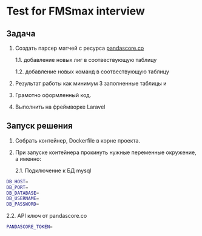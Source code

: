 # Test for FMSmax interview

## Задача
1. Создать парсер матчей с ресурса  [pandascore.co](https://developers.pandascore.co/doc/index_csgo.htm#operation/get_csgo_matches_running)

    1.1. добавление новых лиг в соотвествующую таблицу

    1.2. добавление новых команд в соотвествующую таблицу
2. Результат работы как минимум 3 заполненные таблицы и
3. Грамотно оформленный код.
4. Выполнить на фреймворке Laravel

## Запуск решения
1. Собрать контейнер, Dockerfile в корне проекта.
2. При запуске контейнера прокинуть нужные переменные окружение, а именно:

    2.1. Подключение к БД mysql
```bash
DB_HOST=
DB_PORT=
DB_DATABASE=
DB_USERNAME=
DB_PASSWORD=
```

2.2. API ключ от pandascore.co
```bash
PANDASCORE_TOKEN=
```